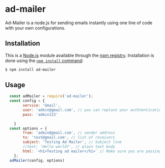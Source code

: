 # ad-mailer

Ad-Mailer is a node.js for sending emails instantly using one line of code with your own configurations.

## Installation

This is a [Node.js](https://nodejs.org/en/) module available through the
[npm registry](https://www.npmjs.com/). Installation is done using the
[`npm install` command](https://docs.npmjs.com/getting-started/installing-npm-packages-locally):

```sh
$ npm install ad-mailer
```
## Usage

```javascript
  const adMailer = require('ad-mailer');
  const config = {
		service: 'Gmail', 
		user: 'admin@gmail.com', // you can replace your authtentication
		pass: 'admin123'
		
	}
  const options = {
		from: 'admin@gmail.com', // sender address
		to: 'test@gmail.com', // list of receivers
		subject: 'Testing Ad Mailer', // Subject line
		//text: 'Hello world?', // plain text body
		html: `<h1>Testing ad mailer</h1>` // Make sure you are passing html body in template literal
	};
  adMailer(config, options)

```

